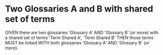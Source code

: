 # Two Glossaries A and B with shared set of terms

GIVEN there are two glossaries 'Glossary A' AND 'Glossary B' (or more) with a
shared set of terms 'Term Shared A', 'Term Shared B' THEN those terms MUST be
linked WITH both glossaries 'Glossary A' AND 'Glossary B' (or more).
